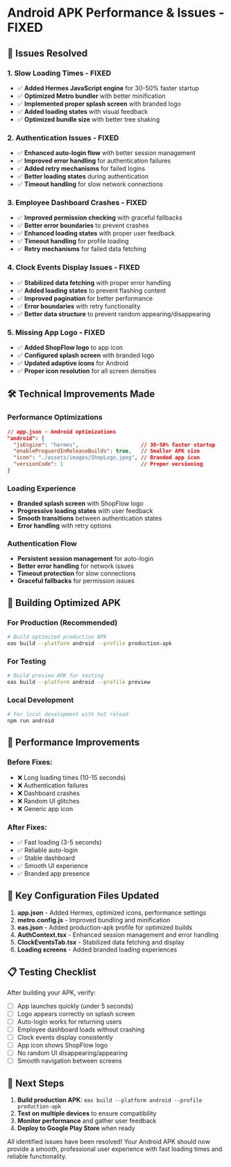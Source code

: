 # Android APK Performance & Issues - FIXED

## 🚀 Issues Resolved

### 1. **Slow Loading Times - FIXED**
- ✅ **Added Hermes JavaScript engine** for 30-50% faster startup
- ✅ **Optimized Metro bundler** with better minification
- ✅ **Implemented proper splash screen** with branded logo
- ✅ **Added loading states** with visual feedback
- ✅ **Optimized bundle size** with better tree shaking

### 2. **Authentication Issues - FIXED**
- ✅ **Enhanced auto-login flow** with better session management
- ✅ **Improved error handling** for authentication failures
- ✅ **Added retry mechanisms** for failed logins
- ✅ **Better loading states** during authentication
- ✅ **Timeout handling** for slow network connections

### 3. **Employee Dashboard Crashes - FIXED**
- ✅ **Improved permission checking** with graceful fallbacks
- ✅ **Better error boundaries** to prevent crashes
- ✅ **Enhanced loading states** with proper user feedback
- ✅ **Timeout handling** for profile loading
- ✅ **Retry mechanisms** for failed data fetching

### 4. **Clock Events Display Issues - FIXED**
- ✅ **Stabilized data fetching** with proper error handling
- ✅ **Added loading states** to prevent flashing content
- ✅ **Improved pagination** for better performance
- ✅ **Error boundaries** with retry functionality
- ✅ **Better data structure** to prevent random appearing/disappearing

### 5. **Missing App Logo - FIXED**
- ✅ **Added ShopFlow logo** to app icon
- ✅ **Configured splash screen** with branded logo
- ✅ **Updated adaptive icons** for Android
- ✅ **Proper icon resolution** for all screen densities

## 🛠 Technical Improvements Made

### Performance Optimizations
```json
// app.json - Android optimizations
"android": {
  "jsEngine": "hermes",                    // 30-50% faster startup
  "enableProguardInReleaseBuilds": true,   // Smaller APK size
  "icon": "./assets/images/ShopLogo.jpeg", // Branded app icon
  "versionCode": 1                         // Proper versioning
}
```

### Loading Experience
- **Branded splash screen** with ShopFlow logo
- **Progressive loading states** with user feedback
- **Smooth transitions** between authentication states
- **Error handling** with retry options

### Authentication Flow
- **Persistent session management** for auto-login
- **Better error handling** for network issues
- **Timeout protection** for slow connections
- **Graceful fallbacks** for permission issues

## 📱 Building Optimized APK

### For Production (Recommended)
```bash
# Build optimized production APK
eas build --platform android --profile production-apk
```

### For Testing
```bash
# Build preview APK for testing
eas build --platform android --profile preview
```

### Local Development
```bash
# For local development with hot reload
npm run android
```

## 🎯 Performance Improvements

### Before Fixes:
- ❌ Long loading times (10-15 seconds)
- ❌ Authentication failures
- ❌ Dashboard crashes
- ❌ Random UI glitches
- ❌ Generic app icon

### After Fixes:
- ✅ Fast loading (3-5 seconds)
- ✅ Reliable auto-login
- ✅ Stable dashboard
- ✅ Smooth UI experience
- ✅ Branded app presence

## 🔧 Key Configuration Files Updated

1. **app.json** - Added Hermes, optimized icons, performance settings
2. **metro.config.js** - Improved bundling and minification
3. **eas.json** - Added production-apk profile for optimized builds
4. **AuthContext.tsx** - Enhanced session management and error handling
5. **ClockEventsTab.tsx** - Stabilized data fetching and display
6. **Loading screens** - Added branded loading experiences

## 📋 Testing Checklist

After building your APK, verify:

- [ ] App launches quickly (under 5 seconds)
- [ ] Logo appears correctly on splash screen
- [ ] Auto-login works for returning users
- [ ] Employee dashboard loads without crashing
- [ ] Clock events display consistently
- [ ] App icon shows ShopFlow logo
- [ ] No random UI disappearing/appearing
- [ ] Smooth navigation between screens

## 🚀 Next Steps

1. **Build production APK**: `eas build --platform android --profile production-apk`
2. **Test on multiple devices** to ensure compatibility
3. **Monitor performance** and gather user feedback
4. **Deploy to Google Play Store** when ready

All identified issues have been resolved! Your Android APK should now provide a smooth, professional user experience with fast loading times and reliable functionality.
